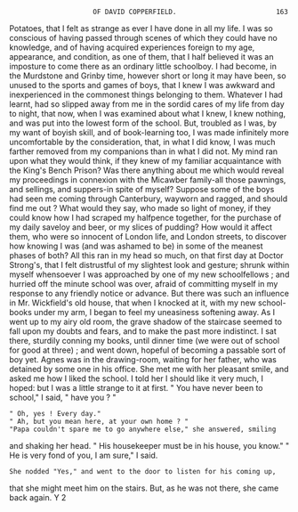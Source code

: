                          OF DAVID COPPERFIELD.                         163
  Potatoes, that I felt as strange as ever I have done in all my life. I was
  so conscious of having passed through scenes of which they could have
  no knowledge, and of having acquired experiences foreign to my age,
  appearance, and condition, as one of them, that I half believed it was an
  imposture to come there as an ordinary little schoolboy. I had become,
  in the Murdstone and Grinby time, however short or long it may have been,
  so unused to the sports and games of boys, that I knew I was awkward
  and inexperienced in the commonest things belonging to them. Whatever
  I had learnt, had so slipped away from me in the sordid cares of my life
  from day to night, that now, when I was examined about what I knew, I
  knew nothing, and was put into the lowest form of the school. But,
 troubled as I was, by my want of boyish skill, and of book-learning too, I
 was made infinitely more uncomfortable by the consideration, that, in what
  I did know, I was much farther removed from my companions than in
  what I did not. My mind ran upon what they would think, if they knew
  of my familiar acquaintance with the King's Bench Prison? Was there
  anything about me which would reveal my proceedings in connexion with
 the Micawber family-all those pawnings, and sellings, and suppers-in
  spite of myself? Suppose some of the boys had seen me coming through
  Canterbury, wayworn and ragged, and should find me out ? What would
 they say, who made so light of money, if they could know how I had
 scraped my halfpence together, for the purchase of my daily saveloy and
 beer, or my slices of pudding? How would it affect them, who were so
 innocent of London life, and London streets, to discover how knowing I
 was (and was ashamed to be) in some of the meanest phases of both?
 All this ran in my head so much, on that first day at Doctor Strong's,
 that I felt distrustful of my slightest look and gesture; shrunk within
 myself whensoever I was approached by one of my new schoolfellows ; and
 hurried off the minute school was over, afraid of committing myself in
 my response to any friendly notice or advance.
    But there was such an influence in Mr. Wickfield's old house, that
when I knocked at it, with my new school-books under my arm, I began
to feel my uneasiness softening away. As I went up to my airy old room,
the grave shadow of the staircase seemed to fall upon my doubts and
fears, and to make the past more indistinct. I sat there, sturdily conning
my books, until dinner time (we were out of school for good at three) ; and
 went down, hopeful of becoming a passable sort of boy yet.
    Agnes was in the drawing-room, waiting for her father, who was
detained by some one in his office. She met me with her pleasant smile,
and asked me how I liked the school. I told her I should like it very
much, I hoped: but I was a little strange to it at first.
    " You have never been to school," I said, " have you ? "

    " Oh, yes ! Every day."
    " Ah, but you mean here, at your own home ? "
    "Papa couldn't spare me to go anywhere else," she answered, smiling
and shaking her head. " His housekeeper must be in his house, you know."
    " He is very fond of you, I am sure," I said.

    She nodded "Yes," and went to the door to listen for his coming up,
that she might meet him on the stairs. But, as he was not there, she
came back again.
                                      Y 2
